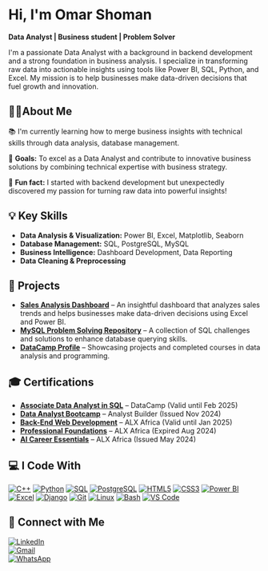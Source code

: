 #  Hi, I'm Omar Shoman

 **Data Analyst | Business student  | Problem Solver**

I'm a passionate Data Analyst with a background in backend development and a strong foundation in business analysis. I specialize in transforming raw data into actionable insights using tools like Power BI, SQL, Python, and Excel. My mission is to help businesses make data-driven decisions that fuel growth and innovation.

##  🤚🏻About Me

📚 I'm currently learning how to merge business insights with technical skills through data analysis, database management.

🎯 **Goals:** To excel as a Data Analyst and contribute to innovative business solutions by combining technical expertise with business strategy.

🎲 **Fun fact:** I started with backend development but unexpectedly discovered my passion for turning raw data into powerful insights!

## 💡 Key Skills

  - **Data Analysis & Visualization:** Power BI, Excel, Matplotlib, Seaborn  
  - **Database Management:** SQL, PostgreSQL, MySQL  
  - **Business Intelligence:** Dashboard Development, Data Reporting  
  - **Data Cleaning & Preprocessing**  

## 📂 Projects

-  **[Sales Analysis Dashboard](https://www.linkedin.com/posts/omar-shoman_excel-dashboard-dataanalytics-activity-7269459739804151808-DB94?utm_source=share&utm_medium=member_desktop&rcm=ACoAAEsvHIkBupAZvg8aybGvDhKUb5LQmcRIO30)** – An insightful dashboard that analyzes sales trends and helps businesses make data-driven decisions using Excel and Power BI.
-  **[MySQL Problem Solving Repository](https://github.com/Omar-F-Shoman/Leet_Code/tree/main/MYSQL)** – A collection of SQL challenges and solutions to enhance database querying skills.
-  **[DataCamp Profile](https://www.datacamp.com/portfolio/omarfshoman?view=true)** – Showcasing projects and completed courses in data analysis and programming.

## 🎓 Certifications

-  **[Associate Data Analyst in SQL](https://www.linkedin.com/in/omar-shoman/details/certifications/)** – DataCamp (Valid until Feb 2025)  
-  **[Data Analyst Bootcamp](https://www.linkedin.com/in/omar-shoman/details/certifications/)** – Analyst Builder (Issued Nov 2024)  
-  **[Back-End Web Development](https://www.linkedin.com/in/omar-shoman/details/certifications/)** – ALX Africa (Valid until Jan 2025)  
-  **[Professional Foundations](https://www.linkedin.com/in/omar-shoman/details/certifications/)** – ALX Africa (Expired Aug 2024)  
-  **[AI Career Essentials](https://www.linkedin.com/in/omar-shoman/details/certifications/)** – ALX Africa (Issued May 2024)  

## 💻 I Code With

[![C++](https://img.shields.io/badge/C++-00599C?style=for-the-badge&logo=c%2B%2B&logoColor=white)]() 
[![Python](https://img.shields.io/badge/Python-3776AB?style=for-the-badge&logo=python&logoColor=white)]() 
[![SQL](https://img.shields.io/badge/SQL-4479A1?style=for-the-badge&logo=mysql&logoColor=white)]() 
[![PostgreSQL](https://img.shields.io/badge/PostgreSQL-336791?style=for-the-badge&logo=postgresql&logoColor=white)]() 
[![HTML5](https://img.shields.io/badge/HTML5-E34F26?style=for-the-badge&logo=html5&logoColor=white)]() 
[![CSS3](https://img.shields.io/badge/CSS3-1572B6?style=for-the-badge&logo=css3&logoColor=white)]() 
[![Power BI](https://img.shields.io/badge/Power_BI-F2C811?style=for-the-badge&logo=powerbi&logoColor=black)]() 
[![Excel](https://img.shields.io/badge/Excel-217346?style=for-the-badge&logo=microsoft-excel&logoColor=white)]() 
[![Django](https://img.shields.io/badge/Django-092E20?style=for-the-badge&logo=django&logoColor=white)]() 
[![Git](https://img.shields.io/badge/Git-F05032?style=for-the-badge&logo=git&logoColor=white)]() 
[![Linux](https://img.shields.io/badge/Linux-FCC624?style=for-the-badge&logo=linux&logoColor=black)]() 
[![Bash](https://img.shields.io/badge/Bash-4EAA25?style=for-the-badge&logo=gnubash&logoColor=white)]() 
[![VS Code](https://img.shields.io/badge/VS_Code-007ACC?style=for-the-badge&logo=visual-studio-code&logoColor=white)]()  


## 🔗 Connect with Me

[![LinkedIn](https://img.shields.io/badge/LinkedIn-0077B5?style=flat-square&logo=linkedin&logoColor=white)](https://www.linkedin.com/in/omar-shoman/)  
[![Gmail](https://img.shields.io/badge/Gmail-D14836?style=flat-square&logo=gmail&logoColor=white)](mailto:omar.f.shoman@gmail.com)  
[![WhatsApp](https://img.shields.io/badge/WhatsApp-25D366?style=flat-square&logo=whatsapp&logoColor=white)](https://wa.me/201017076715)


